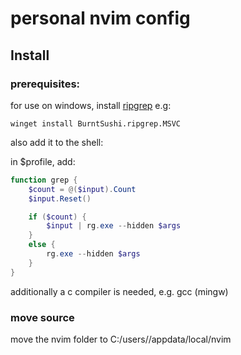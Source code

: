 # personal nvim config

## Install

### prerequisites:

for use on windows, install [ripgrep](https://github.com/BurntSushi/ripgrep) e.g:
```
winget install BurntSushi.ripgrep.MSVC
```

also add it to the shell:

in $profile, add: 
``` powershell
function grep {
    $count = @($input).Count
    $input.Reset()

    if ($count) {
        $input | rg.exe --hidden $args
    }
    else {
        rg.exe --hidden $args
    }
}
```

additionally a c compiler is needed, e.g. gcc (mingw)

### move source

move the nvim folder to C:/users/<your-user>/appdata/local/nvim
